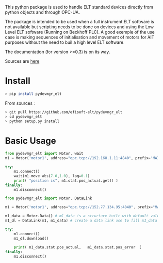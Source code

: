 
This python package is used to handle ELT standard devices directly from python objects and through OPC-UA. 

The package is intended to be used when a full instrument ELT software is not available but scripting needs to be done on devices and using the Low Level ELT software (Running on Beckhoff PLC). 
A good exemple of the use case is making sequences of initialisation and movement of motors for AIT purposes without the
need to buil a high level ELT software. 

The documentation (for version >=0.3) is on its way. 

Sources are [here](https://github.com/efisoft-elt/pydevmgr_elt)


# Install

```bash
> pip install pydevmgr_elt 
```

From sources :

```bash
> git pull https://github.com/efisoft-elt/pydevmgr_elt
> cd pydevmgr_elt 
> python setup.py install
```


# Basic Usage


```python 
from pydevmgr_elt import Motor, wait
m1 = Motor('motor1', address="opc.tcp://192.168.1.11:4840", prefix="MAIN.Motor1")

try:
    m1.connect()    
    wait(m1.move_abs(7.0,1.0), lag=0.1)
    print( "position is", m1.stat.pos_actual.get() )
finally:
    m1.disconnect()
```

```python 
from pydevmgr_elt import Motor, DataLink

m1 = Motor('motor1', address="opc.tcp://152.77.134.95:4840", prefix="MAIN.Motor1")

m1_data = Motor.Data() # m1_data is a structure built with default value
m1_dl = DataLink(m1, m1_data) # create a data link use to fill m1_data to real hw values

try:
    m1.connect()
    m1_dl.download()
    
    print( m1_data.stat.pos_actual,   m1_data.stat.pos_error  )
finally:
    m1.disconnect()

```


